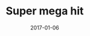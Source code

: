 ---
layout: post
title:  "Super mega hit"
date:   2017-01-06
party: Dihalt lite 2017
place: 3rd
code:  organism & rasmer
music:
gfx:
youtube: reeQbczb6kg
---